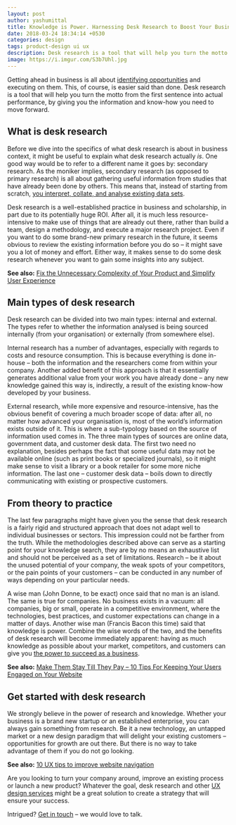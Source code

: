 ```yaml
---
layout: post
author: yashumittal
title: Knowledge is Power. Harnessing Desk Research to Boost Your Business
date: 2018-03-24 18:34:14 +0530
categories: design
tags: product-design ui ux
description: Desk research is a tool that will help you turn the motto from the first sentence into actual performance, by giving you the information and know-how you need to move forward.
image: https://i.imgur.com/S3b7Uhl.jpg
---
```


Getting ahead in business is all about [identifying opportunities](/how-various-types-of-expert-evaluation-can-increase-your-website-effectiveness) and executing on them. This, of course, is easier said than done. Desk research is a tool that will help you turn the motto from the first sentence into actual performance, by giving you the information and know-how you need to move forward.

## What is desk research

Before we dive into the specifics of what desk research is about in business context, it might be useful to explain what desk research actually *is*. One good way would be to refer to a different name it goes by: secondary research. As the moniker implies, secondary research (as opposed to primary research) is all about gathering useful information from studies that have already been done by others. This means that, instead of starting from scratch, [you interpret, collate, and analyse existing data sets](/make-decisions-not-guesses-how-web-data-analytics-can-drive-your-digital-product-development).

Desk research is a well-established practice in business and scholarship, in part due to its potentially huge ROI. After all, it is much less resource-intensive to make use of things that are already out there, rather than build a team, design a methodology, and execute a major research project. Even if you want to do some brand-new primary research in the future, it seems obvious to review the existing information before you do so – it might save you a lot of money and effort. Either way, it makes sense to do some desk research whenever you want to gain some insights into any subject.

**See also:** [Fix the Unnecessary Complexity of Your Product and Simplify User Experience](/fix-the-unnecessary-complexity-of-your-product-and-simplify-user-experience)

## Main types of desk research

Desk research can be divided into two main types: internal and external. The types refer to whether the information analysed is being sourced internally (from your organisation) or externally (from somewhere else).

Internal research has a number of advantages, especially with regards to costs and resource consumption. This is because everything is done in-house – both the information and the researchers come from within your company. Another added benefit of this approach is that it essentially generates additional value from your work you have already done – any new knowledge gained this way is, indirectly, a result of the existing know-how developed by your business.

External research, while more expensive and resource-intensive, has the obvious benefit of covering a much broader scope of data: after all, no matter how advanced your organisation is, most of the world’s information exists outside of it. This is where a sub-typology based on the source of information used comes in. The three main types of sources are online data, government data, and customer desk data. The first two need no explanation, besides perhaps the fact that some useful data may not be available online (such as print books or specialized journals), so it might make sense to visit a library or a book retailer for some more niche information. The last one – customer desk data – boils down to directly communicating with existing or prospective customers.

## From theory to practice

The last few paragraphs might have given you the sense that desk research is a fairly rigid and structured approach that does not adapt well to individual businesses or sectors. This impression could not be farther from the truth. While the methodologies described above can serve as a starting point for your knowledge search, they are by no means an exhaustive list and should not be perceived as a set of limitations. Research –  be it about the unused potential of your company, the weak spots of your competitors, or the pain points of your customers – can be conducted in any number of ways depending on your particular needs.

A wise man (John Donne, to be exact) once said that no man is an island. The same is true for companies. No business exists in a vacuum: all companies, big or small, operate in a competitive environment, where the technologies, best practices, and customer expectations can change in a matter of days. Another wise man (Francis Bacon this time) said that knowledge is power. Combine the wise words of the two, and the benefits of desk research will become immediately apparent: having as much knowledge as possible about your market, competitors, and customers can give you [the power to succeed as a business](/take-advantage-of-lean-product-experiments-for-top-market-fit).

**See also:** [Make Them Stay Till They Pay – 10 Tips For Keeping Your Users Engaged on Your Website](/make-them-stay-till-they-pay-10-tips-for-keeping-your-users-engaged-on-your-website)

## Get started with desk research

We strongly believe in the power of research and knowledge. Whether your business is a brand new startup or an established enterprise, you can always gain something from research. Be it a new technology, an untapped market or a new design paradigm that will delight your existing customers – opportunities for growth are out there. But there is no way to take advantage of them if you do not go looking.

**See also:** [10 UX tips to improve website navigation](/10-ux-tips-to-improve-website-navigation)

Are you looking to turn your company around, improve an existing process or launch a new product? Whatever the goal, desk research and other [UX design services](https://www.codecarrot.net/services/ux-design) might be a great solution to create a strategy that will ensure your success.

Intrigued? [Get in touch](https://www.codecarrot.net/hire-us) – we would love to talk.
